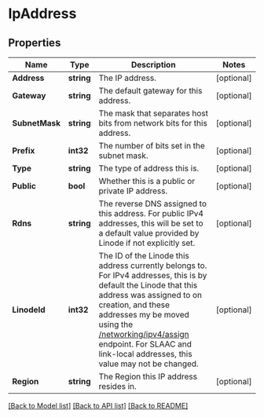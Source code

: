 # IpAddress

## Properties
Name | Type | Description | Notes
------------ | ------------- | ------------- | -------------
**Address** | **string** | The IP address.  | [optional] 
**Gateway** | **string** | The default gateway for this address.  | [optional] 
**SubnetMask** | **string** | The mask that separates host bits from network bits for this address.  | [optional] 
**Prefix** | **int32** | The number of bits set in the subnet mask.  | [optional] 
**Type** | **string** | The type of address this is.  | [optional] 
**Public** | **bool** | Whether this is a public or private IP address.  | [optional] 
**Rdns** | **string** | The reverse DNS assigned to this address. For public IPv4 addresses, this will be set to a default value provided by Linode if not explicitly set.  | [optional] 
**LinodeId** | **int32** | The ID of the Linode this address currently belongs to. For IPv4 addresses, this is by default the Linode that this address was assigned to on creation, and these addresses my be moved using the [/networking/ipv4/assign](/#operation/assignIPs) endpoint. For SLAAC and link-local addresses, this value may not be changed.  | [optional] 
**Region** | **string** | The Region this IP address resides in.  | [optional] 

[[Back to Model list]](../README.md#documentation-for-models) [[Back to API list]](../README.md#documentation-for-api-endpoints) [[Back to README]](../README.md)


